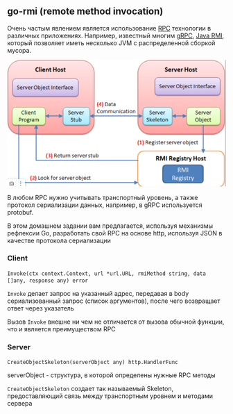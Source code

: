 ## go-rmi (remote method invocation)

Очень частым явлением является использование [RPC](https://en.wikipedia.org/wiki/Remote_procedure_call) технологии в
различных приложениях. Например, известный многим [gRPC](https://ru.wikipedia.org/wiki/GRPC), [Java RMI](https://ru.wikipedia.org/wiki/RMI),
который позволяет иметь несколько JVM с распределенной сборкой мусора.

![img.png](resources/img.png)

В любом RPC нужно учитывать транспортный уровень, а также протокол сериализации данных,
например, в gRPC используется protobuf.

В этом домашнем задании вам предлагается, используя механизмы рефлексии Go, разработать свой RPC на основе http, используя JSON в качестве протокола сериализации

### Client
```
Invoke(ctx context.Context, url *url.URL, rmiMethod string, data []any, response any) error
```

`Invoke` делает запрос на указанный адрес, передавая в body сериализованный запрос (список аргументов), после
чего возвращает ответ через указатель


Вызов `Invoke` внешне ни чем не отличается от вызова обычной функции, что и является преимуществом RPC 

### Server
```
CreateObjectSkeleton(serverObject any) http.HandlerFunc
```
serverObject - структура, в которой определены нужные RPC методы

`CreateObjectSkeleton` создает так называемый Skeleton, предоставляющий связь между
транспортным уровнем и методами сервера